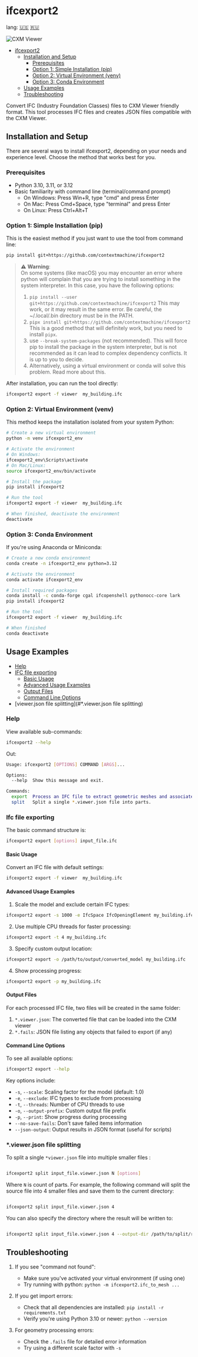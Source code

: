 
# ifcexport2 



lang: [🇺🇸](README.md) [ 🇷🇺](README-ru.md)

![CXM Viewer](examples/Screenshot%202024-12-09%20at%2023.19.15.png)

<!-- TOC -->
* [ifcexport2](#ifcexport2-)
  * [Installation and Setup](#installation-and-setup)
    * [Prerequisites](#prerequisites)
    * [Option 1: Simple Installation (pip)](#option-1-simple-installation-pip)
    * [Option 2: Virtual Environment (venv)](#option-2-virtual-environment-venv)
    * [Option 3: Conda Environment](#option-3-conda-environment)
  * [Usage Examples](#usage-examples)
  * [Troubleshooting](#troubleshooting)
<!-- TOC -->


Convert IFC (Industry Foundation Classes) files to CXM Viewer friendly format. This tool processes IFC files and creates JSON files compatible with the CXM Viewer.

## Installation and Setup

There are several ways to install ifcexport2, depending on your needs and experience level. Choose the method that works best for you.

### Prerequisites

- Python 3.10, 3.11, or 3.12
- Basic familiarity with command line (terminal/command prompt)
  - On Windows: Press Win+R, type "cmd" and press Enter
  - On Mac: Press Cmd+Space, type "terminal" and press Enter
  - On Linux: Press Ctrl+Alt+T

### Option 1: Simple Installation (pip)

This is the easiest method if you just want to use the tool from command line:

```bash
pip install git+https://github.com/contextmachine/ifcexport2 
```


  > :warning: **Warning**: <br>
  On some systems (like macOS) you may encounter an error where python will complain that you are trying to install something in the system interpreter.
  > In this case, you have the following options:
  > 1. `pip install --user git+https://github.com/contextmachine/ifcexport2` This may work, or it may result in the same error. Be careful, the ~/.local/.bin directory must be in the PATH.
  > 2. `pipx install git+https://github.com/contextmachine/ifcexport2` This is a good method that will definitely work, but you need to install `pipx`.
  > 3. use `--break-system-packages` (not recommended). This will force pip to install the package in the system interpreter, but is not recommended as it can lead to complex dependency conflicts. It is up to you to decide.
  > 4. Alternatively, using a virtual environment or conda will solve this problem. Read more about this.
  
  

After installation, you can run the tool directly:

```bash
ifcexport2 export -f viewer  my_building.ifc
```

### Option 2: Virtual Environment (venv)

This method keeps the installation isolated from your system Python:

```bash
# Create a new virtual environment
python -m venv ifcexport2_env

# Activate the environment
# On Windows:
ifcexport2_env\Scripts\activate
# On Mac/Linux:
source ifcexport2_env/bin/activate

# Install the package
pip install ifcexport2

# Run the tool
ifcexport2 export -f viewer  my_building.ifc

# When finished, deactivate the environment
deactivate
```

### Option 3: Conda Environment

If you're using Anaconda or Miniconda:

```bash
# Create a new conda environment
conda create -n ifcexport2_env python=3.12

# Activate the environment
conda activate ifcexport2_env

# Install required packages
conda install -c conda-forge cgal ifcopenshell pythonocc-core lark
pip install ifcexport2

# Run the tool
ifcexport2 export -f viewer  my_building.ifc

# When finished
conda deactivate
```

## Usage Examples

<!-- TOC -->
* [Help](#help)
* [IFC file exporting](#ifc-file-exporting)
  * [Basic Usage](#basic-usage)
  * [Advanced Usage Examples](#advanced-usage-examples)
  * [Output Files](#output-files)
  * [Command Line Options](#command-line-options)
* [viewer.json file splitting](#*.viewer.json file splitting)
<!-- TOC -->

### Help
View available sub-commands:
```bash
ifcexport2 --help
```
Out:
```bash
Usage: ifcexport2 [OPTIONS] COMMAND [ARGS]...

Options:
  --help  Show this message and exit.

Commands:
  export  Process an IFC file to extract geometric meshes and associated...
  split   Split a single *.viewer.json file into parts.
```


### Ifc file exporting


The basic command structure is:
```bash
ifcexport2 export [options] input_file.ifc
```

#### Basic Usage

Convert an IFC file with default settings:
```bash
ifcexport2 export -f viewer  my_building.ifc
```

#### Advanced Usage Examples

1. Scale the model and exclude certain IFC types:
```bash
ifcexport2 export -s 1000 -e IfcSpace IfcOpeningElement my_building.ifc
```

2. Use multiple CPU threads for faster processing:
```bash
ifcexport2 export -t 4 my_building.ifc
```

3. Specify custom output location:
```bash
ifcexport2 export -o /path/to/output/converted_model my_building.ifc
```

4. Show processing progress:
```bash
ifcexport2 export -p my_building.ifc
```

#### Output Files

For each processed IFC file, two files will be created in the same folder:

1. `*.viewer.json`: The converted file that can be loaded into the CXM viewer
2. `*.fails`: JSON file listing any objects that failed to export (if any)

#### Command Line Options

To see all available options:
```bash
ifcexport2 export --help
```

Key options include:
- `-s`, `--scale`: Scaling factor for the model (default: 1.0)
- `-e`, `--exclude`: IFC types to exclude from processing
- `-t`, `--threads`: Number of CPU threads to use
- `-o`, `--output-prefix`: Custom output file prefix
- `-p`, `--print`: Show progress during processing
- `--no-save-fails`: Don't save failed items information
- `--json-output`: Output results in JSON format (useful for scripts)

### *.viewer.json file splitting
To split a single `*viewer.json` file into multiple smaller files :

```bash

ifcexport2 split input_file.viewer.json N [options]
```

Where `N` is count of parts. For example, the following command will split the source file into 4 smaller files 
and save them to the current directory:


```bash

ifcexport2 split input_file.viewer.json 4
```



You can also specify the directory where the result will be written to:


```bash

ifcexport2 split input_file.viewer.json 4 --output-dir /path/to/split/result
```

## Troubleshooting

1. If you see "command not found":
   - Make sure you've activated your virtual environment (if using one)
   - Try running with python: `python -m ifcexport2.ifc_to_mesh ...`

2. If you get import errors:
   - Check that all dependencies are installed: `pip install -r requirements.txt`
   - Verify you're using Python 3.10 or newer: `python --version`

3. For geometry processing errors:
   - Check the `.fails` file for detailed error information
   - Try using a different scale factor with `-s`

